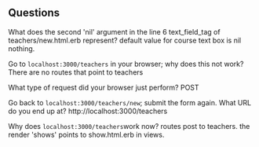 ## Questions

What does the second 'nil' argument in the line 6 text_field_tag of teachers/new.html.erb represent?
default value for course text box is nil nothing.

Go to `localhost:3000/teachers` in your browser; why does this not work?
There are no routes that point to teachers


What type of request did your browser just perform?
POST

Go back to `localhost:3000/teachers/new`; submit the form again. What URL do you end up at?
http://localhost:3000/teachers

Why does `localhost:3000/teachers`work now?
routes post to teachers. the render 'shows' points to show.html.erb in views.
